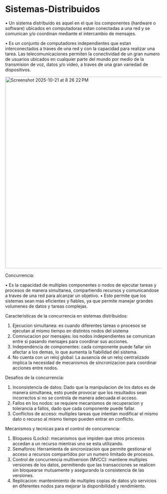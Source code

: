# Sistemas-Distribuidos

•	Un sistema distribuido es aquel en el que los componentes (hardware o software) ubicados en computadoras estan conectadas a una red y se comunican y/o coordinan mediante el intercambio de mensajes. 

•	Es un conjunto de computadores independientes que estan interconectados a traves de una red y con la capacidad para realizar una tarea. Las telecomunicaciones permiten la conectividad de un gran numero de usuarios ubicados en cualquier parte del mundo por medio de la transmision de voz, datos y/o video, a traves de una gran variedad de dispositivos. 

<img width="714" height="615" alt="Screenshot 2025-10-21 at 8 26 22 PM" src="https://github.com/user-attachments/assets/bf3c4eaf-10bc-450f-a3d0-2ce68c959c19" />

Concurrencia:

•	Es la capacidad de multiples componentes o nodos de ejecutar tareas y procesos de manera simultanea, compartiendo recursos y comunicandose a traves de una red para alcanzar un objetivo.
•	Esto permite que los sistemas sean mas eficientes y fiables, ya que permite manejar grandes volumenes de datos y tareas complejas.

Caracteristicas de la concurrencia en sistemas distribuidos:

1)	Ejecucion simultanea:   es cuando diferentes tareas o procesos se ejecutan al mismo tiempo en distintos nodos del sistema 
2)	Comnucacion por mensajes: los nodos independientes se comunican entre si pasando mensajes para coordinar sus acciones. 
3)	Independencia de componentes: cada componente puede fallar sin afectar a los demas, lo que aumenta la fiabilidad del sistema. 
4)	No cuenta con un reloj global: La ausencia de un reloj centralizado implica la necesidad de mecanismos de sincronizacion para coordinar acciones entre nodos. 

Desafios de la concurrencia:

1)	Inconsistencia de datos: Dado que la manipulacion de los datos es de manera simultanea, esto puede provocar que los resultados sean incorrectos si no se controla de manera adecuada el acceso. 
2)	Fallos en los nodos: se requiere mecanismos de recuperacion y tolerancia a fallos, dado que cada componente puede fallar. 
3)	Conflictos de acceso: multiples tareas que intentan modificar el mismo dato o recurso al mismo tiempo pueden entrar en conflicto. 


Mecanismos y tecnicas para el control de concurrencia: 

1)	Bloqueos (Locks): mecanismos que impiden que otros procesos accedan a un recurso mientras uno se esta utilizando. 
2)	Semaforos: Herramienta de sincronizacion que permite gestionar el acceso a recursos compartidos por un numero limitado de procesos. 
3)	Control de concurrencia multiversion (MVCC): mantiene multiples versiones de los datos, permitiendo que las transacciones se realicen sin bloquearse mutuamente y asegurando la consistencia de las versiones. 
4)	Replicacion: mantenimiento de multiples copias de datos y/o servicios en diferentes nodos para mejorar la disponibilidad y rendimiento. 



